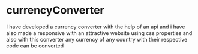 # currencyConverter
I have developed a currency converter with the help of an api and i have also made a responsive with an attractive website using css properties and also with this converter any currency of any country with their respective code can be converted
